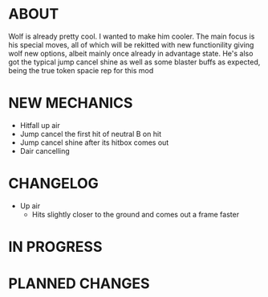 # ABOUT

Wolf is already pretty cool. I wanted to make him cooler. The main focus is his special moves, all of which will be rekitted with new functionility giving wolf new options, albeit mainly once already in advantage state. He's also got the typical jump cancel shine as well as some blaster buffs as expected, being the true token spacie rep for this mod

# NEW MECHANICS

- Hitfall up air
- Jump cancel the first hit of neutral B on hit
- Jump cancel shine after its hitbox comes out
- Dair cancelling

# CHANGELOG

- Up air
    - Hits slightly closer to the ground and comes out a frame faster


# IN PROGRESS



# PLANNED CHANGES





